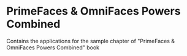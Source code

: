 # PrimeFaces & OmniFaces Powers Combined 
Contains the applications for the sample chapter of "PrimeFaces &amp; OmniFaces Powers Combined" book
